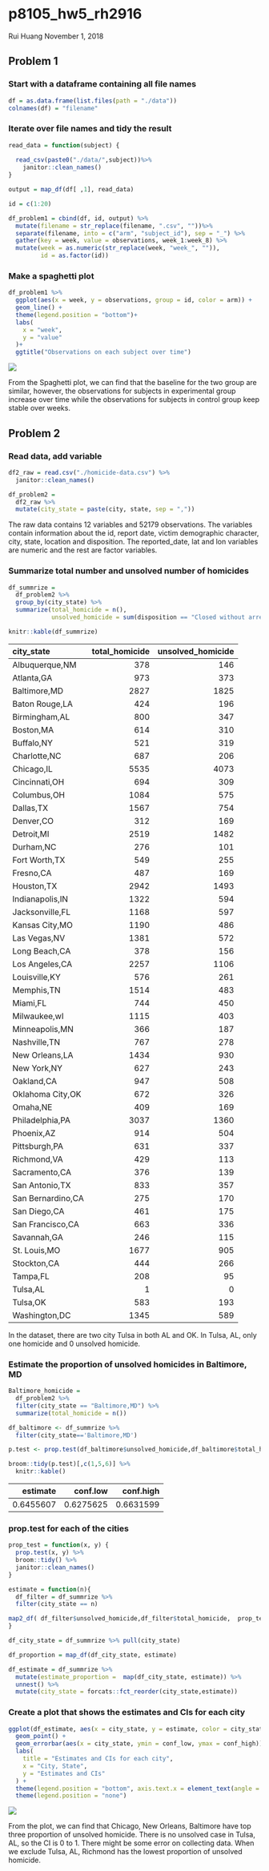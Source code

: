 p8105\_hw5\_rh2916
================
Rui Huang
November 1, 2018

## Problem 1

### Start with a dataframe containing all file names

``` r
df = as.data.frame(list.files(path = "./data"))
colnames(df) = "filename"
```

### Iterate over file names and tidy the result

``` r
read_data = function(subject) {
  
  read_csv(paste0("./data/",subject))%>%
    janitor::clean_names() 
}

output = map_df(df[ ,1], read_data)

id = c(1:20)

df_problem1 = cbind(df, id, output) %>%
  mutate(filename = str_replace(filename, ".csv", ""))%>%
  separate(filename, into = c("arm", "subject_id"), sep = "_") %>%
  gather(key = week, value = observations, week_1:week_8) %>% 
  mutate(week = as.numeric(str_replace(week, "week_", "")),
         id = as.factor(id))
```

### Make a spaghetti plot

``` r
df_problem1 %>%
  ggplot(aes(x = week, y = observations, group = id, color = arm)) +
  geom_line() +
  theme(legend.position = "bottom")+
  labs(
    x = "week",
    y = "value"
  )+
  ggtitle("Observations on each subject over time")
```

![](p8105_hw5_rh2916_files/figure-gfm/unnamed-chunk-3-1.png)<!-- -->

From the Spaghetti plot, we can find that the baseline for the two group
are similar, however, the observations for subjects in experimental
group increase over time while the observations for subjects in control
group keep stable over weeks.

## Problem 2

### Read data, add variable

``` r
df2_raw = read.csv("./homicide-data.csv") %>% 
  janitor::clean_names()

df_problem2 = 
  df2_raw %>%
  mutate(city_state = paste(city, state, sep = ",")) 
```

The raw data contains 12 variables and 52179 observations. The variables
contain information about the id, report date, victim demographic
character, city, state, location and disposition. The reported\_date,
lat and lon variables are numeric and the rest are factor variables.

### Summarize total number and unsolved number of homicides

``` r
df_summrize =
  df_problem2 %>% 
  group_by(city_state) %>% 
  summarize(total_homicide = n(),
            unsolved_homicide = sum(disposition == "Closed without arrest" | disposition == "Open/No arrest")) 

knitr::kable(df_summrize)
```

| city\_state       | total\_homicide | unsolved\_homicide |
| :---------------- | --------------: | -----------------: |
| Albuquerque,NM    |             378 |                146 |
| Atlanta,GA        |             973 |                373 |
| Baltimore,MD      |            2827 |               1825 |
| Baton Rouge,LA    |             424 |                196 |
| Birmingham,AL     |             800 |                347 |
| Boston,MA         |             614 |                310 |
| Buffalo,NY        |             521 |                319 |
| Charlotte,NC      |             687 |                206 |
| Chicago,IL        |            5535 |               4073 |
| Cincinnati,OH     |             694 |                309 |
| Columbus,OH       |            1084 |                575 |
| Dallas,TX         |            1567 |                754 |
| Denver,CO         |             312 |                169 |
| Detroit,MI        |            2519 |               1482 |
| Durham,NC         |             276 |                101 |
| Fort Worth,TX     |             549 |                255 |
| Fresno,CA         |             487 |                169 |
| Houston,TX        |            2942 |               1493 |
| Indianapolis,IN   |            1322 |                594 |
| Jacksonville,FL   |            1168 |                597 |
| Kansas City,MO    |            1190 |                486 |
| Las Vegas,NV      |            1381 |                572 |
| Long Beach,CA     |             378 |                156 |
| Los Angeles,CA    |            2257 |               1106 |
| Louisville,KY     |             576 |                261 |
| Memphis,TN        |            1514 |                483 |
| Miami,FL          |             744 |                450 |
| Milwaukee,wI      |            1115 |                403 |
| Minneapolis,MN    |             366 |                187 |
| Nashville,TN      |             767 |                278 |
| New Orleans,LA    |            1434 |                930 |
| New York,NY       |             627 |                243 |
| Oakland,CA        |             947 |                508 |
| Oklahoma City,OK  |             672 |                326 |
| Omaha,NE          |             409 |                169 |
| Philadelphia,PA   |            3037 |               1360 |
| Phoenix,AZ        |             914 |                504 |
| Pittsburgh,PA     |             631 |                337 |
| Richmond,VA       |             429 |                113 |
| Sacramento,CA     |             376 |                139 |
| San Antonio,TX    |             833 |                357 |
| San Bernardino,CA |             275 |                170 |
| San Diego,CA      |             461 |                175 |
| San Francisco,CA  |             663 |                336 |
| Savannah,GA       |             246 |                115 |
| St. Louis,MO      |            1677 |                905 |
| Stockton,CA       |             444 |                266 |
| Tampa,FL          |             208 |                 95 |
| Tulsa,AL          |               1 |                  0 |
| Tulsa,OK          |             583 |                193 |
| Washington,DC     |            1345 |                589 |

In the dataset, there are two city Tulsa in both AL and OK. In Tulsa,
AL, only one homicide and 0 unsolved homicide.

### Estimate the proportion of unsolved homicides in Baltimore, MD

``` r
Baltimore_homicide =
  df_problem2 %>% 
  filter(city_state == "Baltimore,MD") %>% 
  summarize(total_homicide = n()) 

df_baltimore <- df_summrize %>% 
  filter(city_state=='Baltimore,MD')

p.test <- prop.test(df_baltimore$unsolved_homicide,df_baltimore$total_homicide) 

broom::tidy(p.test)[,c(1,5,6)] %>% 
  knitr::kable()
```

|  estimate |  conf.low | conf.high |
| --------: | --------: | --------: |
| 0.6455607 | 0.6275625 | 0.6631599 |

### prop.test for each of the cities

``` r
prop_test = function(x, y) {
  prop.test(x, y) %>% 
  broom::tidy() %>%
  janitor::clean_names()
}

estimate = function(n){
  df_filter = df_summrize %>%
  filter(city_state == n)

map2_df( df_filter$unsolved_homicide,df_filter$total_homicide,  prop_test)  
}

df_city_state = df_summrize %>% pull(city_state)

df_proportion = map_df(df_city_state, estimate)

df_estimate = df_summrize %>%
  mutate(estimate_proportion =  map(df_city_state, estimate)) %>%
  unnest() %>% 
  mutate(city_state = forcats::fct_reorder(city_state,estimate))
```

### Create a plot that shows the estimates and CIs for each city

``` r
ggplot(df_estimate, aes(x = city_state, y = estimate, color = city_state)) +
  geom_point() +
  geom_errorbar(aes(x = city_state, ymin = conf_low, ymax = conf_high))+  
  labs(
    title = "Estimates and CIs for each city",
    x = "City, State",
    y = "Estimates and CIs"
  ) +
  theme(legend.position = "bottom", axis.text.x = element_text(angle = 90, hjust = 1), legend.key.width = unit(0.15,'cm')) +
  theme(legend.position = "none")
```

![](p8105_hw5_rh2916_files/figure-gfm/unnamed-chunk-8-1.png)<!-- -->

From the plot, we can find that Chicago, New Orleans, Baltimore have top
three proportion of unsolved homicide. There is no unsolved case in
Tulsa, AL, so the CI is 0 to 1. There might be some error on collecting
data. When we exclude Tulsa, AL, Richmond has the lowest proportion of
unsolved homicide.
